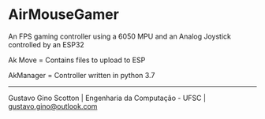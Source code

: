 # AirMouseGamer
An FPS gaming controller using a 6050 MPU and an Analog Joystick controlled by an ESP32

Ak Move = Contains files to upload to ESP

AkManager = Controller written in python 3.7


-------------------------

Gustavo Gino Scotton    |   Engenharia da Computação - UFSC   |   gustavo.gino@outlook.com

